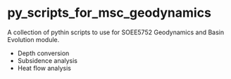 # py_scripts_for_msc_geodynamics

A collection of pythin scripts to use for SOEE5752 Geodynamics and Basin Evolution module.

- Depth conversion
- Subsidence analysis
- Heat flow analysis

